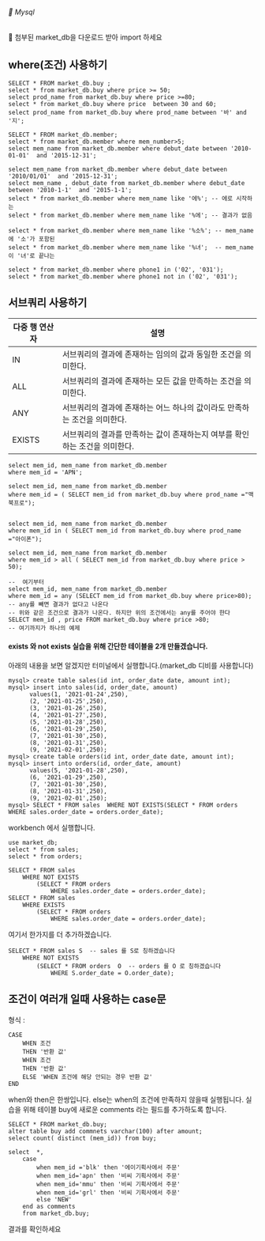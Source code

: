 ###### :cactus:  Mysql

:pencil: 첨부된 market_db을 다운로드 받아 import 하세요



## where(조건) 사용하기




```
SELECT * FROM market_db.buy ;
select * from market_db.buy where price >= 50;
select prod_name from market_db.buy where price >=80;
select * from market_db.buy where price  between 30 and 60;
select prod_name from market_db.buy where prod_name between '바' and '지';  

SELECT * FROM market_db.member;
select * from market_db.member where mem_number>5;
select mem_name from market_db.member where debut_date between '2010-01-01'  and '2015-12-31';

select mem_name from market_db.member where debut_date between '2010/01/01'  and '2015-12-31';
select mem_name , debut_date from market_db.member where debut_date between '2010-1-1'  and '2015-1-1';
select * from market_db.member where mem_name like '에%'; -- 에로 시작하는
select * from market_db.member where mem_name like '%에'; -- 결과가 없음

select * from market_db.member where mem_name like '%소%'; -- mem_name에 '소'가 포함된  
select * from market_db.member where mem_name like '%녀';  -- mem_name 이 '녀'로 끝나는

select * from market_db.member where phone1 in ('02', '031');
select * from market_db.member where phone1 not in ('02', '031');
```

## 서브쿼리 사용하기


|  다중 행 연산자 | 설명|
|---|---|
| IN |서브쿼리의 결과에 존재하는 임의의 값과 동일한 조건을 의미한다. |
| ALL | 서브쿼리의 결과에 존재하는 모든 값을 만족하는 조건을 의미한다. |
| ANY | 서브쿼리의 결과에 존재하는 어느 하나의 값이라도 만족하는 조건을 의미한다. |
| EXISTS | 서브쿼리의 결과를 만족하는 값이 존재하는지 여부를 확인하는 조건을 의미한다. |

```
select mem_id, mem_name from market_db.member 
where mem_id = 'APN';

select mem_id, mem_name from market_db.member 
where mem_id = ( SELECT mem_id from market_db.buy where prod_name ="맥북프로");


select mem_id, mem_name from market_db.member 
where mem_id in ( SELECT mem_id from market_db.buy where prod_name ="아이폰");

select mem_id, mem_name from market_db.member 
where mem_id > all ( SELECT mem_id from market_db.buy where price > 50);

--  여기부터 
select mem_id, mem_name from market_db.member 
where mem_id = any (SELECT mem_id from market_db.buy where price>80); 
-- any를 빼면 결과가 없다고 나온다 
-- 위와 같은 조건으로 결과가 나온다. 하지만 위의 조건에서는 any를 주어야 한다
SELECT mem_id , price FROM market_db.buy where price >80;
-- 여기까지가 하나의 예제 
```

#### exists 와 not exists 실습을 위해 간단한 테이블을 2개 만들겠습니다. 
아래의 내용을 보면 알겠지만 터미널에서 실행합니다.(market_db 디비를 사용합니다)   
```
mysql> create table sales(id int, order_date date, amount int);
mysql> insert into sales(id, order_date, amount)
      values(1, '2021-01-24',250),
      (2, '2021-01-25',250),
      (3, '2021-01-26',250),
      (4, '2021-01-27',250),
      (5, '2021-01-28',250),
      (6, '2021-01-29',250),
      (7, '2021-01-30',250),
      (8, '2021-01-31',250),
      (9, '2021-02-01',250);
mysql> create table orders(id int, order_date date, amount int);
mysql> insert into orders(id, order_date, amount)
      values(5, '2021-01-28',250),
      (6, '2021-01-29',250),
      (7, '2021-01-30',250),
      (8, '2021-01-31',250),
      (9, '2021-02-01',250);
mysql> SELECT * FROM sales  WHERE NOT EXISTS(SELECT * FROM orders  WHERE sales.order_date = orders.order_date);
```

workbench 에서 실행합니다. 
```
use market_db;
select * from sales;
select * from orders;

SELECT * FROM sales  
	WHERE NOT EXISTS 
		(SELECT * FROM orders  
			WHERE sales.order_date = orders.order_date);   
SELECT * FROM sales  
	WHERE EXISTS 
		(SELECT * FROM orders  
			WHERE sales.order_date = orders.order_date);  
```

여기서 한가지를 더 추가하겠습니다.   
```
SELECT * FROM sales S  -- sales 를 S로 칭하겠습니다 
	WHERE NOT EXISTS 
		(SELECT * FROM orders  O  -- orders 를 O 로 칭하겠습니다 
			WHERE S.order_date = O.order_date); 
```


## 조건이 여러개 일때 사용하는 case문
형식 :    
```
CASE
	WHEN 조건
	THEN '반환 값'
	WHEN 조건
	THEN '반환 값'
	ELSE 'WHEN 조건에 해당 안되는 경우 반환 값'
END
```
when와 then은 한쌍입니다. else는 when의 조건에 만족하지 않을때 실행됩니다. 실습을 위해 테이블 buy에 새로운 comments 라는 필드를 추가하도록 합니다.  

```
SELECT * FROM market_db.buy;
alter table buy add commnets varchar(100) after amount;
select count( distinct (mem_id)) from buy;

select  *,
	case 
		when mem_id ='blk' then '에이기획사에서 주문'
		when mem_id='apn' then '비씨 기획사에서 주문'
        when mem_id='mmu' then '비씨 기획사에서 주문'
        when mem_id='grl' then '비씨 기획사에서 주문'
        else 'NEW'
	end as comments 
    from market_db.buy;
```
결과를 확인하세요  
